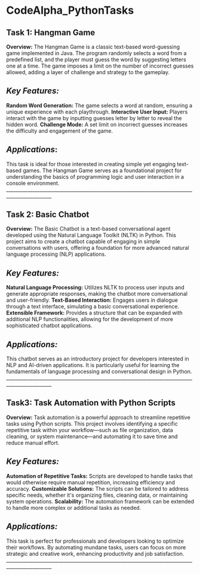 # CodeAlpha_PythonTasks

## Task 1: Hangman Game

**Overview:**
The Hangman Game is a classic text-based word-guessing game implemented in Java. The program randomly selects a word from a predefined list, and the player must guess the word by suggesting letters one at a time. The game imposes a limit on the number of incorrect guesses allowed, adding a layer of challenge and strategy to the gameplay.

## *Key Features:*

**Random Word Generation:** The game selects a word at random, ensuring a unique experience with each playthrough.
**Interactive User Input:** Players interact with the game by inputting guesses letter by letter to reveal the hidden word.
**Challenge Mode:** A set limit on incorrect guesses increases the difficulty and engagement of the game.

## *Applications*:

This task is ideal for those interested in creating simple yet engaging text-based games. The Hangman Game serves as a foundational project for understanding the basics of programming logic and user interaction in a console environment.
          _________________________________________________________________________________________________

## Task 2: Basic Chatbot

**Overview:**
The Basic Chatbot is a text-based conversational agent developed using the Natural Language Toolkit (NLTK) in Python. This project aims to create a chatbot capable of engaging in simple conversations with users, offering a foundation for more advanced natural language processing (NLP) applications.

## *Key Features:*

**Natural Language Processing:** Utilizes NLTK to process user inputs and generate appropriate responses, making the chatbot more conversational and user-friendly.
**Text-Based Interaction:** Engages users in dialogue through a text interface, simulating a basic conversational experience.
**Extensible Framework:** Provides a structure that can be expanded with additional NLP functionalities, allowing for the development of more sophisticated chatbot applications.

## *Applications:*
This chatbot serves as an introductory project for developers interested in NLP and AI-driven applications. It is particularly useful for learning the fundamentals of language processing and conversational design in Python.
          _________________________________________________________________________________________________

## Task3: Task Automation with Python Scripts

**Overview:**
Task automation is a powerful approach to streamline repetitive tasks using Python scripts. This project involves identifying a specific repetitive task within your workflow—such as file organization, data cleaning, or system maintenance—and automating it to save time and reduce manual effort.

## *Key Features:*

**Automation of Repetitive Tasks:** Scripts are developed to handle tasks that would otherwise require manual repetition, increasing efficiency and accuracy.
**Customizable Solutions:** The scripts can be tailored to address specific needs, whether it's organizing files, cleaning data, or maintaining system operations.
**Scalability:** The automation framework can be extended to handle more complex or additional tasks as needed.

## *Applications:*
This task is perfect for professionals and developers looking to optimize their workflows. By automating mundane tasks, users can focus on more strategic and creative work, enhancing productivity and job satisfaction.
               _________________________________________________________________________________________________
 
